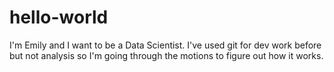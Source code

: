# hello-world
I'm Emily and I want to be a Data Scientist. I've used git for dev work before but not analysis so I'm going through the motions to figure out how it works.
